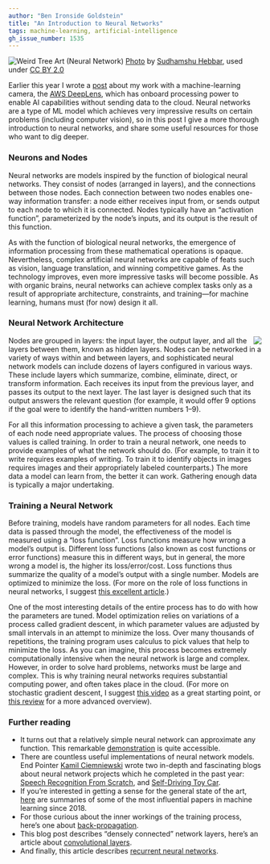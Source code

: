 ```yaml
---
author: "Ben Ironside Goldstein"
title: "An Introduction to Neural Networks"
tags: machine-learning, artificial-intelligence
gh_issue_number: 1535
---
```


<img src="/blog/2019/07/01/an-introduction-to-neural-networks/image-0.jpg" alt="Weird Tree Art (Neural Network)" /> [Photo](https://flic.kr/p/5eL8Ag) by [Sudhamshu Hebbar](https://www.flickr.com/photos/sudhamshu/), used under [CC BY 2.0](https://creativecommons.org/licenses/by/2.0/)

Earlier this year I wrote a [post](/blog/2019/05/01/facial-recognition-amazon-deeplens) about my work with a machine-learning camera, the [AWS DeepLens](https://aws.amazon.com/deeplens/), which has onboard processing power to enable AI capabilities without sending data to the cloud. Neural networks are a type of ML model which achieves very impressive results on certain problems (including computer vision), so in this post I give a more thorough introduction to neural networks, and share some useful resources for those who want to dig deeper.

### Neurons and Nodes

Neural networks are models inspired by the function of biological neural networks. They consist of nodes (arranged in layers), and the connections between those nodes. Each connection between two nodes enables one-way information transfer: a node either receives input from, or sends output to each node to which it is connected. Nodes typically have an “activation function”, parameterized by the node’s inputs, and its output is the result of this function.

As with the function of biological neural networks, the emergence of information processing from these mathematical operations is opaque. Nevertheless, complex artificial neural networks are capable of feats such as vision, language translation, and winning competitive games. As the technology improves, even more impressive tasks will become possible. As with organic brains, neural networks can achieve complex tasks only as a result of appropriate architecture, constraints, and training—for machine learning, humans must (for now) design it all.

### Neural Network Architecture

<img src="/blog/2019/07/01/an-introduction-to-neural-networks/image-1.png" style="float: right; max-width: 200px" /> 
<p>
Nodes are grouped in layers: the input layer, the output layer, and all the layers between them, known as hidden layers. Nodes can be networked in a variety of ways within and between layers, and sophisticated neural network models can include dozens of layers configured in various ways. These include layers which summarize, combine, eliminate, direct, or transform information. Each receives its input from the previous layer, and passes its output to the next layer. The last layer is designed such that its output answers the relevant question (for example, it would offer 9 options if the goal were to identify the hand-written numbers 1–9).
</p>

For all this information processing to achieve a given task, the parameters of each node need appropriate values. The process of choosing those values is called training. In order to train a neural network, one needs to provide examples of what the network should do. (For example, to train it to write requires examples of writing. To train it to identify objects in images requires images and their appropriately labeled counterparts.) The more data a model can learn from, the better it can work. Gathering enough data is typically a major undertaking.

### Training a Neural Network

Before training, models have random parameters for all nodes. Each time data is passed through the model, the effectiveness of the model is measured using a “loss function”. Loss functions measure how wrong a model’s output is. Different loss functions (also known as cost functions or error functions) measure this in different ways, but in general, the more wrong a model is, the higher its loss/error/cost. Loss functions thus summarize the quality of a model’s output with a single number. Models are optimized to minimize the loss. (For more on the role of loss functions in neural networks, I suggest [this excellent article](https://machinelearningmastery.com/loss-and-loss-functions-for-training-deep-learning-neural-networks/).)

One of the most interesting details of the entire process has to do with how the parameters are tuned. Model optimization relies on variations of a process called gradient descent, in which parameter values are adjusted by small intervals in an attempt to minimize the loss. Over many thousands of repetitions, the training program uses calculus to pick values that help to minimize the loss. As you can imagine, this process becomes extremely computationally intensive when the neural network is large and complex. However, in order to solve hard problems, networks must be large and complex. This is why training neural networks requires substantial computing power, and often takes place in the cloud. (For more on stochastic gradient descent, I suggest [this video](https://www.youtube.com/watch?v=vMh0zPT0tLI) as a great starting point, or [this review](http://ruder.io/optimizing-gradient-descent/) for a more advanced overview).

### Further reading

- It turns out that a relatively simple neural network can approximate any function. This remarkable [demonstration](https://towardsdatascience.com/can-neural-networks-really-learn-any-function-65e106617fc6) is quite accessible.
- There are countless useful implementations of neural network models. End Pointer [Kamil Ciemniewski](/team/kamil_ciemniewski) wrote two in-depth and fascinating blogs about neural network projects which he completed in the past year: [Speech Recognition From Scratch](blog/2019/01/08/speech-recognition-with-tensorflow), and [Self-Driving Toy Car](blog/2018/08/29/self-driving-toy-car-using-the-a3c-algorithm).
- If you’re interested in getting a sense for the general state of the art, [here](https://www.topbots.com/most-important-ai-research-papers-2018/) are summaries of some of the most influential papers in machine learning since 2018.
- For those curious about the inner workings of the training process, here’s one about [back-propagation](http://neuralnetworksanddeeplearning.com/chap2.html).
- This blog post describes “densely connected” network layers, here’s an article about [convolutional layers](https://towardsdatascience.com/a-comprehensive-guide-to-convolutional-neural-networks-the-eli5-way-3bd2b1164a53).
- And finally, this article describes [recurrent neural networks](https://medium.com/explore-artificial-intelligence/an-introduction-to-recurrent-neural-networks-72c97bf0912).

